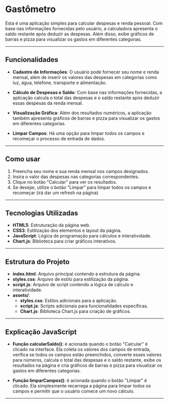 # Gastômetro

Esta é uma aplicação simples para calcular despesas e renda pessoal. Com base nas informações fornecidas pelo usuário, a calculadora apresenta o saldo restante após deduzir as despesas. Além disso, exibe gráficos de barras e pizza para visualizar os gastos em diferentes categorias.

---

## Funcionalidades

- **Cadastro de Informações**: O usuário pode fornecer seu nome e renda mensal, além de inserir os valores das despesas em categorias como luz, água, telefone, transporte e alimentação.
  
- **Cálculo de Despesas e Saldo**: Com base nas informações fornecidas, a aplicação calcula o total das despesas e o saldo restante após deduzir essas despesas da renda mensal.

- **Visualização Gráfica**: Além dos resultados numéricos, a aplicação também apresenta gráficos de barras e pizza para visualizar os gastos em diferentes categorias.

- **Limpar Campos**: Há uma opção para limpar todos os campos e recomeçar o processo de entrada de dados.

---

## Como usar

1. Preencha seu nome e sua renda mensal nos campos designados.
2. Insira o valor das despesas nas categorias correspondentes.
3. Clique no botão "Calcular" para ver os resultados.
4. Se desejar, utilize o botão "Limpar" para limpar todos os campos e recomeçar (irá dar um refresh na página)

---

## Tecnologias Utilizadas

- **HTML5**: Estruturação da página web.
- **CSS3**: Estilização dos elementos e layout da página.
- **JavaScript**: Lógica de programação para cálculos e interatividade.
- **Chart.js**: Biblioteca para criar gráficos interativos.

---

## Estrutura do Projeto

- **index.html**: Arquivo principal contendo a estrutura da página.
- **styles.css**: Arquivo de estilo para estilização da página.
- **script.js**: Arquivo de script contendo a lógica de cálculo e interatividade.
- **assets/**:
  - **styles.css**: Estilos adicionais para a aplicação.
  - **script.js**: Scripts adicionais para funcionalidades específicas.
  - **Chart.js**: Biblioteca Chart.js para criação de gráficos.

---

## Explicação JavaScript
- **Função calcularSaldo()**:  é acionada quando o botão "Calcular" é clicado na interface. Ela coleta os valores dos 
campos de entrada, verifica se todos os campos estão preenchidos, converte esses valores para números, calcula o total 
das despesas e o saldo restante, exibe os resultados na página e cria gráficos de barras e pizza para visualizar os gastos 
em diferentes categorias.

- **Função limparCampos()**: é acionada quando o botão "Limpar" é clicado. Ela simplesmente recarrega a página para limpar 
todos os campos e permitir que o usuário comece um novo cálculo.

---

